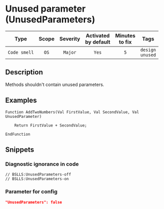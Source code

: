 # Unused parameter (UnusedParameters)

 Type | Scope | Severity | Activated<br>by default | Minutes<br>to fix | Tags 
 :-: | :-: | :-: | :-: | :-: | :-: 
 `Code smell` | `OS` | `Major` | `Yes` | `5` | `design`<br>`unused` 

<!-- Блоки выше заполняются автоматически, не трогать -->
## Description

Methods shouldn't contain unused parameters.

## Examples

```bsl
Function AddTwoNumbers(Val FirstValue, Val SecondValue, Val UnusedParameter)
    
    Return FirstValue + SecondValue;
    
EndFunction
```

## Snippets

<!-- Блоки ниже заполняются автоматически, не трогать -->
### Diagnostic ignorance in code

```bsl
// BSLLS:UnusedParameters-off
// BSLLS:UnusedParameters-on
```

### Parameter for config

```json
"UnusedParameters": false
```
